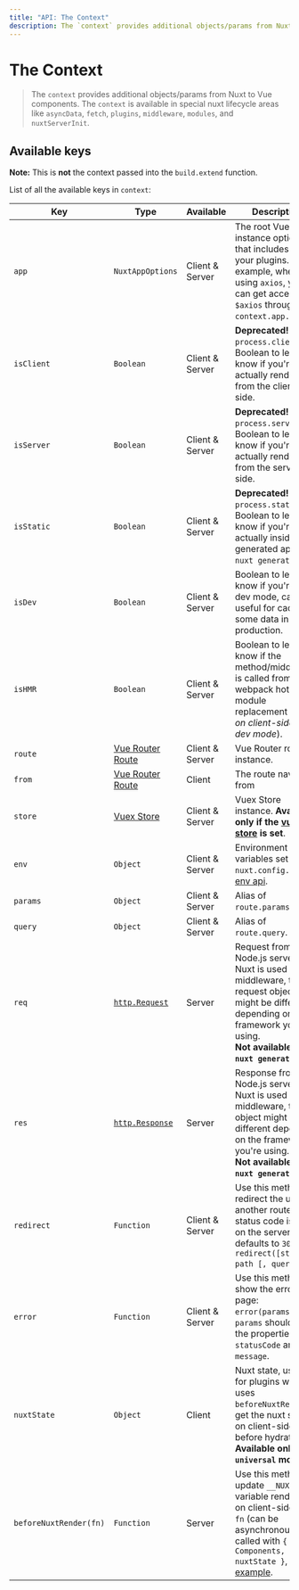```yaml
---
title: "API: The Context"
description: The `context` provides additional objects/params from Nuxt not traditionally available to Vue components. The `context` is available in special nuxt lifecycle areas like `asyncData`, `plugins`, `middlewares`, `modules`, and `store/nuxtServerInit`.
---
```


# The Context

> The `context` provides additional objects/params from Nuxt to Vue components. The `context` is available in special nuxt lifecycle areas like `asyncData`, `fetch`, `plugins`, `middleware`, `modules`, and `nuxtServerInit`.

## Available keys

<div class="Alert Alert--teal">

  **Note:** This is **not** the context passed into the `build.extend` function.

</div>


List of all the available keys in `context`:

| Key                    | Type                                                                               | Available       | Description                                                                                                                                                                                                                                                                                 |
|------------------------|------------------------------------------------------------------------------------|-----------------|---------------------------------------------------------------------------------------------------------------------------------------------------------------------------------------------------------------------------------------------------------------------------------------------|
| `app`                  | `NuxtAppOptions`                                                                   | Client & Server | The root Vue instance options that includes all your plugins. For example, when using `axios`, you can get access to `$axios` through `context.app.$axios`.                                                                                                                                 |
| `isClient`             | `Boolean`                                                                          | Client & Server | **Deprecated!** Use `process.client`. Boolean to let you know if you're actually rendering from the client-side.                                                                                                                                                                             |
| `isServer`             | `Boolean`                                                                          | Client & Server | **Deprecated!** Use `process.server`. Boolean to let you know if you're actually rendering from the server-side.                                                                                                                                                                             |
| `isStatic`             | `Boolean`                                                                          | Client & Server | **Deprecated!** Use `process.static`. Boolean to let you know if you're actually inside a generated app (via `nuxt generate`).                                                                                                                                                              |
| `isDev`                | `Boolean`                                                                          | Client & Server | Boolean to let you know if you're in dev mode, can be useful for caching some data in production.                                                                                                                                                                                           |
| `isHMR`                | `Boolean`                                                                          | Client & Server | Boolean to let you know if the method/middleware is called from webpack hot module replacement (*only on client-side in dev mode*).                                                                                                                                                         |
| `route`                | [Vue Router Route](https://router.vuejs.org/en/api/route-object.html)              | Client & Server | Vue Router route instance.                                                                                                                                                                                                                                                                  |
| `from`                 | [Vue Router Route](https://router.vuejs.org/en/api/route-object.html)              | Client          | The route navigated from                                                                                                                                                                                                                                                                    |
| `store`                | [Vuex Store](https://vuex.vuejs.org/en/api.html#vuexstore-instance-properties)     | Client & Server | Vuex Store instance. **Available only if the [vuex store](/guide/vuex-store) is set**.                                                                                                                                                                                                      |
| `env`                  | `Object`                                                                           | Client & Server | Environment variables set in `nuxt.config.js`, see [env api](/api/configuration-env).                                                                                                                                                                                                       |
| `params`               | `Object`                                                                           | Client & Server | Alias of `route.params`.                                                                                                                                                                                                                                                                    |
| `query`                | `Object`                                                                           | Client & Server | Alias of `route.query`.                                                                                                                                                                                                                                                                     |
| `req`                  | [`http.Request`](https://nodejs.org/api/http.html#http_class_http_incomingmessage) | Server          | Request from the Node.js server. If Nuxt is used as a middleware, the request object might be different depending on the framework you're using.<br>**Not available via `nuxt generate`**.                                                                                                  |
| `res`                  | [`http.Response`](https://nodejs.org/api/http.html#http_class_http_serverresponse) | Server          | Response from the Node.js server. If Nuxt is used as a middleware, the res object might be different depending on the framework you're using.<br>**Not available via `nuxt generate`**.                                                                                                     |
| `redirect`             | `Function`                                                                         | Client & Server | Use this method to redirect the user to another route, the status code is used on the server-side, defaults to `302`. `redirect([status,] path [, query])`.                                                                                                                                 |
| `error`                | `Function`                                                                         | Client & Server | Use this method to show the error page: `error(params)`. The `params` should have the properties `statusCode` and `message`.                                                                                                                                                                |
| `nuxtState`            | `Object`                                                                           | Client          | Nuxt state, useful for plugins which uses `beforeNuxtRender` to get the nuxt state on client-side before hydration. **Available only in `universal` mode**.                                                                                                                                 |
| `beforeNuxtRender(fn)` | `Function`                                                                         | Server          | Use this method to update `__NUXT__` variable rendered on client-side, the `fn` (can be asynchronous) is called with `{ Components, nuxtState }`, see [example](https://github.com/nuxt/nuxt.js/blob/cf6b0df45f678c5ac35535d49710c606ab34787d/test/fixtures/basic/pages/special-state.vue). |
